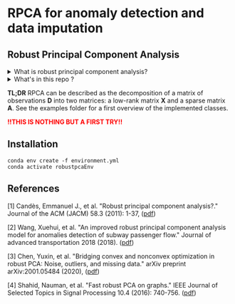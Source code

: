 RPCA for anomaly detection and data imputation
=


## **Robust Principal Component Analysis**

<details>
<summary> What is robust principal component analysis? </summary>


Robust Principal Component Analysis (RPCA) is a modification of the statistical procedure of [principal component analysis (PCA)](https://en.wikipedia.org/wiki/Principal_component_analysis) which allows to work with grossly corrupted observations.

Suppose we are given a large data matrix $`\mathbf{D}`$, and know that it may be decomposed as
```math
\mathbf{D} = \mathbf{X}^* + \mathbf{A}^*
```
where $`\mathbf{X}^*`$ has low-rank and $`\mathbf{A}^*`$ is sparse. We do not know the low-dimensional column and row space of $`\mathbf{X}^*`$, not even their dimension. Similarly, for the non-zero entries of $`\mathbf{A}^*`$, we do not know their location, magnitude or even their number. Are the low-rank and sparse parts possible to recover both *accurately* and *efficiently*?

Of course, for the separation problem to make sense, the low-rank part cannot be sparse and analogously, the sparse part cannot be low-rank. See [here](https://arxiv.org/abs/0912.3599) for more details.

Formally, the problem is expressed as
```math
\begin{align*}
& \text{minimise} \quad \text{rank} (\mathbf{X}) + \lambda \Vert \mathbf{A} \Vert_0 \\
& \text{s.t.} \quad \mathbf{D} = \mathbf{X} + \mathbf{A}
\end{align*}
```
Unfortunately this optimization problem is a NP-hard problem due to its nonconvexity and discontinuity. So then, a widely used solving scheme is replacing rank($`\mathbf{X}`$) by its convex envelope —the nuclear norm $`\Vert \mathbf{X} \Vert_*`$— and the $`\ell_0`$ penalty is replaced with the $`\ell_1`$-norm, which is good at modeling the sparse noise and has high efficient solution. Therefore, the problem becomes
```math
\begin{align*}
& \text{minimise} \quad \Vert \mathbf{X} \Vert_* + \lambda \Vert \mathbf{A} \Vert_1 \\
& \text{s.t.} \quad \mathbf{D} = \mathbf{X} + \mathbf{A}
\end{align*}
```

Theoretically, this is guaranteed to work even if the rank of $`\mathbf{X}^*`$ grows almost linearly in the dimension of the matrix, and the errors in $`\mathbf{A}^*`$ are up to a constant fraction of all entries. Algorithmically, the above problem can be solved by efficient and scalable algorithms, at a cost not so much higher than the classical PCA. Empirically, a number of simulations and experiments suggest this works under surprisingly broad conditions for many types of real data.

Some examples of real-life applications are background modelling from video surveillance, face recognition, speech recognition. We here focus on anomaly detection in time series.
</details>


<details>
<summary>What's in this repo ?</summary>

Some classes are implemented: 
1. ```RPCA``` (see p.29 of this [paper](https://arxiv.org/abs/0912.3599)).
The optimisation problem is the following 
```math
\begin{align*}
& \text{minimise} \quad \Vert \mathbf{X} \Vert_* + \lambda \Vert \mathbf{A} \Vert_1 \\
& \text{s.t.} \quad \mathbf{D} = \mathbf{X} + \mathbf{A}
\end{align*}
```
2. ```ImprovedRPCA``` (based on this [paper](https://www.hindawi.com/journals/jat/2018/7191549/)). The optimisation problem is the following 
```math
\begin{align*}
& \text{minimise} \quad \Vert \mathbf{X} \Vert_* + \lambda \Vert \mathbf{A} \Vert_1 + \sum_{i=1}^p \eta_i \Vert \mathbf{H_iX} \Vert_1\\
& \text{s.t.} \quad P_{\Omega}(\mathbf{D}) = P_{\Omega}(\mathbf{X} + \mathbf{A})
\end{align*}
```

3. ```NoisyRPCA``` (based on this [paper](https://arxiv.org/abs/2001.05484) and this [paper](https://www.hindawi.com/journals/jat/2018/7191549/)). The optimisation problem is the following 
```math
\text{minimise} \quad \Vert P_{\Omega}(\mathbf{X}+\mathbf{A}-\mathbf{D}) \Vert_F^2 + \tau \Vert \mathbf{X} \Vert_* + \lambda \Vert \mathbf{A} \Vert_1 + \sum_{i=1}^p \eta_i \Vert \mathbf{H_iX} \Vert_1
```
4. ```GraphRPCA``` (based on this [paper](https://arxiv.org/abs/1507.08173)). The optimisation problem is the following 
```math
\begin{align*}
& \text{minimise} \quad  \Vert \mathbf{A} \Vert_1 + \gamma_1 \text{tr}(\mathbf{X} \mathbf{\mathcal{L}_1} \mathbf{X}^T) + \gamma_2 \text{tr}(\mathbf{X}^T \mathbf{\mathcal{L}_2} \mathbf{X}) \\
& \text{s.t.} \quad \mathbf{D} = \mathbf{X} + \mathbf{A}
\end{align*}
```

The operator $`P_{\Omega}(\mathbf{M})`$ is the projection of $`\mathbf{M}`$ on the set of observed data $`\Omega`$. This allows to deal with missing values. Each of these classes is adapted to take as input either a time series or a matrix directly. If a time series is passed, a pre-processing is done (see ...).
</details>



**TL;DR** RPCA can be described as the decomposition of a matrix of observations $`\mathbf{D}`$ into two matrices: a low-rank matrix $`\mathbf{X}`$ and a sparse matrix $`\mathbf{A}`$. See the examples folder for a first overview of the implemented classes. 

<span style="color:red">**!!THIS IS NOTHING BUT A FIRST TRY!!**</span>



## **Installation**

```
conda env create -f environment.yml
conda activate robustpcaEnv
```

## **References**
[1] Candès, Emmanuel J., et al. "Robust principal component analysis?." Journal of the ACM (JACM) 58.3 (2011): 1-37, ([pdf](https://arxiv.org/abs/0912.3599))

[2] Wang, Xuehui, et al. "An improved robust principal component analysis model for anomalies detection of subway passenger flow." Journal of advanced transportation 2018 (2018). ([pdf](https://www.hindawi.com/journals/jat/2018/7191549/))

[3] Chen, Yuxin, et al. "Bridging convex and nonconvex optimization in robust PCA: Noise, outliers, and missing data." arXiv preprint arXiv:2001.05484 (2020), ([pdf](https://arxiv.org/abs/2001.05484))

[4] Shahid, Nauman, et al. "Fast robust PCA on graphs." IEEE Journal of Selected Topics in Signal Processing 10.4 (2016): 740-756. ([pdf](https://arxiv.org/abs/1507.08173))
